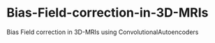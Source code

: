 # Bias-Field-correction-in-3D-MRIs
Bias Field correction in 3D-MRIs using ConvolutionalAutoencoders
